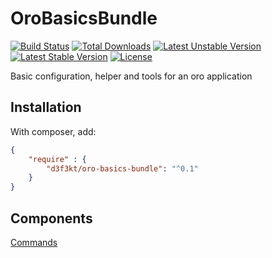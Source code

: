 OroBasicsBundle
=========
[![Build Status](https://travis-ci.org/RocKordier/OroBasicsBundle.svg?branch=master)](https://travis-ci.org/RocKordier/OroBasicsBundle)
[![Total Downloads](https://poser.pugx.org/ehdev/oro-basics-bundle/downloads)](https://packagist.org/packages/ehdev/oro-basics-bundle)
[![Latest Unstable Version](https://poser.pugx.org/ehdev/oro-basics-bundle/v/unstable)](//packagist.org/packages/ehdev/oro-basics-bundle)
[![Latest Stable Version](https://poser.pugx.org/ehdev/oro-basics-bundle/version)](https://packagist.org/packages/ehdev/oro-basics-bundle)
[![License](https://poser.pugx.org/ehdev/oro-basics-bundle/license)](https://packagist.org/packages/ehdev/oro-basics-bundle)

Basic configuration, helper and tools for an oro application

Installation
------------

With composer, add:

```json
{
    "require" : {
        "d3f3kt/oro-basics-bundle": "^0.1"
    }
}
```

Components
----------
[Commands](./src/Resources/doc/Commands.md)
